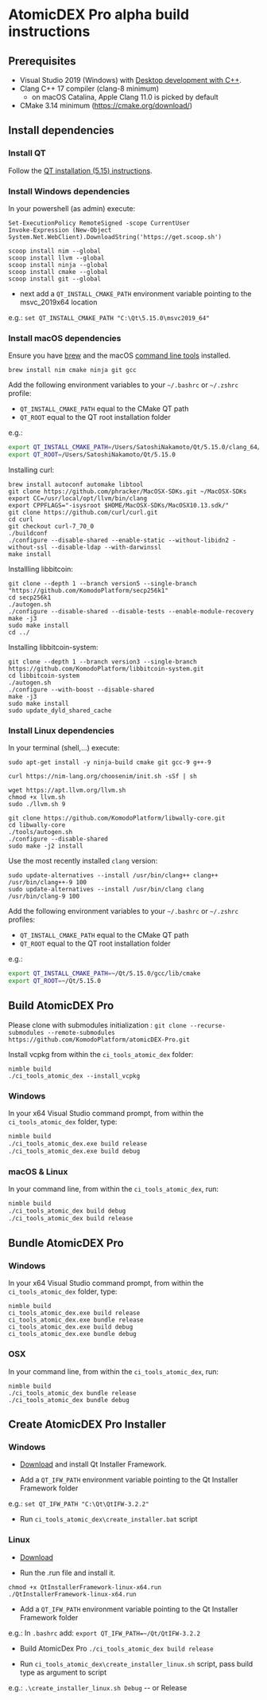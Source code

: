 # AtomicDEX Pro alpha build instructions

## Prerequisites

- Visual Studio 2019 (Windows) with [Desktop development with C++](https://docs.microsoft.com/en-gb/cpp/build/vscpp-step-0-installation?view=vs-2019).
- Clang C++ 17 compiler (clang-8 minimum)
    - on macOS Catalina, Apple Clang 11.0 is picked by default 
- CMake 3.14 minimum (https://cmake.org/download/)

## Install dependencies

### Install QT

Follow the [QT installation (5.15) instructions](https://www.qt.io/download). 


### Install Windows dependencies

In your powershell (as admin) execute: 

```
Set-ExecutionPolicy RemoteSigned -scope CurrentUser
Invoke-Expression (New-Object System.Net.WebClient).DownloadString('https://get.scoop.sh')

scoop install nim --global
scoop install llvm --global
scoop install ninja --global
scoop install cmake --global
scoop install git --global
```

- next add a `QT_INSTALL_CMAKE_PATH` environment variable pointing to the msvc_2019x64 location

e.g.: `set QT_INSTALL_CMAKE_PATH "C:\Qt\5.15.0\msvc2019_64"`


### Install macOS dependencies

Ensure you have [brew](https://brew.sh) and the macOS [command line tools](https://developer.apple.com/downloads) installed.

```shell
brew install nim cmake ninja git gcc
```

Add the following environment variables to your `~/.bashrc` or `~/.zshrc` profile:
 * `QT_INSTALL_CMAKE_PATH` equal to the CMake QT path
 * `QT_ROOT` equal to the QT root installation folder


e.g.:
```bash
export QT_INSTALL_CMAKE_PATH=/Users/SatoshiNakamoto/Qt/5.15.0/clang_64/lib/cmake
export QT_ROOT=/Users/SatoshiNakamoto/Qt/5.15.0
```

Installing curl:

```
brew install autoconf automake libtool
git clone https://github.com/phracker/MacOSX-SDKs.git ~/MacOSX-SDKs
export CC=/usr/local/opt/llvm/bin/clang
export CPPFLAGS="-isysroot $HOME/MacOSX-SDKs/MacOSX10.13.sdk/"
git clone https://github.com/curl/curl.git
cd curl
git checkout curl-7_70_0
./buildconf
./configure --disable-shared --enable-static --without-libidn2 -without-ssl --disable-ldap --with-darwinssl
make install
```

Installling libbitcoin:

```
git clone --depth 1 --branch version5 --single-branch "https://github.com/KomodoPlatform/secp256k1"
cd secp256k1
./autogen.sh
./configure --disable-shared --disable-tests --enable-module-recovery
make -j3
sudo make install
cd ../
```

Installing libbitcoin-system:

```
git clone --depth 1 --branch version3 --single-branch https://github.com/KomodoPlatform/libbitcoin-system.git
cd libbitcoin-system
./autogen.sh
./configure --with-boost --disable-shared
make -j3
sudo make install
sudo update_dyld_shared_cache
```


### Install Linux dependencies

In your terminal (shell,...) execute:

```shell
sudo apt-get install -y ninja-build cmake git gcc-9 g++-9

curl https://nim-lang.org/choosenim/init.sh -sSf | sh

wget https://apt.llvm.org/llvm.sh
chmod +x llvm.sh
sudo ./llvm.sh 9

git clone https://github.com/KomodoPlatform/libwally-core.git
cd libwally-core
./tools/autogen.sh
./configure --disable-shared
sudo make -j2 install
```

Use the most recently installed `clang` version:

```
sudo update-alternatives --install /usr/bin/clang++ clang++ /usr/bin/clang++-9 100
sudo update-alternatives --install /usr/bin/clang clang /usr/bin/clang-9 100
```


Add the following environment variables to your `~/.bashrc` or `~/.zshrc` profiles:
 * `QT_INSTALL_CMAKE_PATH` equal to the CMake QT path
 * `QT_ROOT` equal to the QT root installation folder

e.g.:
```bash
export QT_INSTALL_CMAKE_PATH=~/Qt/5.15.0/gcc/lib/cmake
export QT_ROOT=~/Qt/5.15.0
```

## Build AtomicDEX Pro 

Please clone with submodules initialization : `git clone --recurse-submodules --remote-submodules https://github.com/KomodoPlatform/atomicDEX-Pro.git`

Install vcpkg from within the `ci_tools_atomic_dex` folder:

```
nimble build
./ci_tools_atomic_dex --install_vcpkg
```

### Windows

In your x64 Visual Studio command prompt, from within the `ci_tools_atomic_dex` folder, type:

```bash
nimble build
./ci_tools_atomic_dex.exe build release
./ci_tools_atomic_dex.exe build debug
```

### macOS & Linux

In your command line, from within the `ci_tools_atomic_dex`, run:

```bash
nimble build
./ci_tools_atomic_dex build debug
./ci_tools_atomic_dex build release
```

## Bundle AtomicDEX Pro

### Windows

In your x64 Visual Studio command prompt, from within the `ci_tools_atomic_dex` folder, type:

```
nimble build
ci_tools_atomic_dex.exe build release
ci_tools_atomic_dex.exe bundle release
ci_tools_atomic_dex.exe build debug
ci_tools_atomic_dex.exe bundle debug
```

### OSX

In your command line, from within the `ci_tools_atomic_dex`, run:

```
nimble build
./ci_tools_atomic_dex bundle release
./ci_tools_atomic_dex bundle debug
```



## Create AtomicDEX Pro Installer

### Windows

- [Download](https://download.qt.io/official_releases/qt-installer-framework/) and install Qt Installer Framework.

- Add a `QT_IFW_PATH` environment variable pointing to the Qt Installer Framework folder

e.g.: `set QT_IFW_PATH "C:\Qt\QtIFW-3.2.2"`

- Run `ci_tools_atomic_dex\create_installer.bat` script

### Linux

- [Download](https://download.qt.io/official_releases/qt-installer-framework/)

- Run the .run file and install it.

```
chmod +x QtInstallerFramework-linux-x64.run
./QtInstallerFramework-linux-x64.run
```

- Add a `QT_IFW_PATH` environment variable pointing to the Qt Installer Framework folder

e.g.: In `.bashrc` add: `export QT_IFW_PATH=~/Qt/QtIFW-3.2.2`

- Build AtomicDex Pro `./ci_tools_atomic_dex build release`

- Run `ci_tools_atomic_dex\create_installer_linux.sh` script, pass build type as argument to script

e.g.: `.\create_installer_linux.sh Debug` -- or Release
